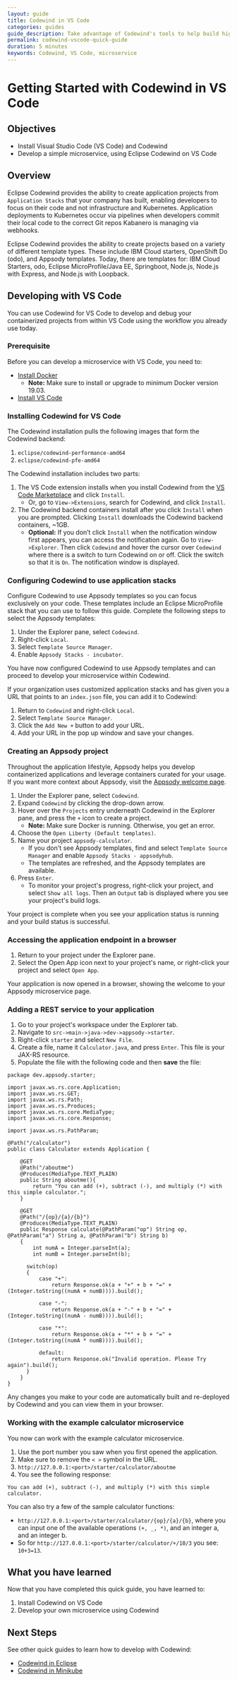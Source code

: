 ```yaml
---
layout: guide
title: Codewind in VS Code
categories: guides 
guide_description: Take advantage of Codewind's tools to help build high quality cloud native applications regardless of which IDE or language you use.
permalink: codewind-vscode-quick-guide
duration: 5 minutes
keywords: Codewind, VS Code, microservice
---
```


# Getting Started with Codewind in VS Code

## Objectives
* Install Visual Studio Code (VS Code) and Codewind 
* Develop a simple microservice, using Eclipse Codewind on VS Code

## Overview 
Eclipse Codewind provides the ability to create application projects from `Application Stacks` that your company has built, enabling developers to focus on their code and not infrastructure and Kubernetes. Application deployments to Kubernetes occur via pipelines when developers commit their local code to the correct Git repos Kabanero is managing via webhooks.    

Eclipse Codewind provides the ability to create projects based on a variety of different template types.  These include IBM Cloud starters, OpenShift Do (odo), and Appsody templates. Today, there are templates for: IBM Cloud Starters, odo, Eclipse MicroProfile/Java EE, Springboot, Node.js, Node.js with Express, and Node.js with Loopback.

## Developing with VS Code
You can use Codewind for VS Code to develop and debug your containerized projects from within VS Code using the workflow you already use today.

### Prerequisite 
Before you can develop a microservice with VS Code, you need to:

* [Install Docker](https://docs.docker.com/install/) 
    * **Note:** Make sure to install or upgrade to minimum Docker version 19.03. 
* [Install VS Code](https://code.visualstudio.com/download)
 
### Installing Codewind for VS Code
The Codewind installation pulls the following images that form the Codewind backend:

1. `eclipse/codewind-performance-amd64`
2. `eclipse/codewind-pfe-amd64`

The Codewind installation includes two parts:

1. The VS Code extension installs when you install Codewind from the [VS Code Marketplace](https://marketplace.visualstudio.com/items?itemName=IBM.codewind) and click `Install`. 
    * Or, go to `View->Extensions`, search for Codewind, and click `Install`. 
2. The Codewind backend containers install after you click `Install` when you are prompted. Clicking `Install` downloads the Codewind backend containers, ~1GB. 
    * **Optional:** If you don’t click `Install` when the notification window first appears, you can access the notification again. Go to `View->Explorer`. Then click `Codewind` and hover the cursor over `Codewind` where there is a switch to turn Codewind on or off. Click the switch so that it is `On`. The notification window is displayed. 

### Configuring Codewind to use application stacks 
Configure Codewind to use Appsody templates so you can focus exclusively on your code. These templates include an Eclipse MicroProfile stack that you can use to follow this guide. Complete the following steps to select the Appsody templates:

1. Under the Explorer pane, select `Codewind`. 
2. Right-click `Local`.
3. Select `Template Source Manager`. 
4. Enable `Appsody Stacks - incubator`. 

You have now configured Codewind to use Appsody templates and can proceed to develop your microservice within Codewind.

If your organization uses customized application stacks and has given you a URL that points to an `index.json` file, you can add it to Codewind: 

1. Return to  `Codewind` and right-click `Local`. 
2. Select `Template Source Manager`. 
3. Click the `Add New +` button to add your URL.
4. Add your URL in the pop up window and save your changes. 

### Creating an Appsody project
Throughout the application lifestyle, Appsody helps you develop containerized applications and leverage containers curated for your usage. If you want more context about Appsody, visit the [Appsody welcome page](https://appsody.dev/docs). 

1. Under the Explorer pane, select `Codewind`.
2. Expand `Codewind` by clicking the drop-down arrow. 
3. Hover over the `Projects` entry underneath Codewind in the Explorer pane, and press the `+` icon to create a project.
    * **Note:** Make sure Docker is running. Otherwise, you get an error. 
4. Choose the `Open Liberty (Default templates)`. 
5. Name your project `appsody-calculator`.
    * If you don't see Appsody templates, find and select `Template Source Manager` and enable `Appsody Stacks - appsodyhub`. 
    * The templates are refreshed, and the Appsody templates are available. 
6. Press `Enter`. 
    * To monitor your project's progress, right-click your project, and select `Show all logs`. Then an `Output` tab is displayed where you see your project's build logs. 

Your project is complete when you see your application status is running and your build status is successful. 

### Accessing the application endpoint in a browser
1. Return to your project under the Explorer pane. 
2. Select the Open App icon next to your project's name, or right-click your project and select `Open App`. 

Your application is now opened in a browser, showing the welcome to your Appsody microservice page.

### Adding a REST service to your application
 1. Go to your project's workspace under the Explorer tab. 
 2. Navigate to `src->main->java->dev->appsody->starter`.
 3. Right-click `starter` and select `New File`.
 4. Create a file, name it `Calculator.java`, and press `Enter`. This file is your JAX-RS resource. 
 5. Populate the file with the following code and then **save** the file: 

```
package dev.appsody.starter;

import javax.ws.rs.core.Application;
import javax.ws.rs.GET;
import javax.ws.rs.Path;
import javax.ws.rs.Produces;
import javax.ws.rs.core.MediaType;
import javax.ws.rs.core.Response;

import javax.ws.rs.PathParam;

@Path("/calculator")
public class Calculator extends Application {

    @GET
    @Path("/aboutme")
    @Produces(MediaType.TEXT_PLAIN)
    public String aboutme(){
        return "You can add (+), subtract (-), and multiply (*) with this simple calculator.";
    }

    @GET
    @Path("/{op}/{a}/{b}")
    @Produces(MediaType.TEXT_PLAIN)
    public Response calculate(@PathParam("op") String op, @PathParam("a") String a, @PathParam("b") String b)
    {
        int numA = Integer.parseInt(a);
        int numB = Integer.parseInt(b);

      switch(op)
      {
          case "+":
              return Response.ok(a + "+" + b + "=" + (Integer.toString((numA + numB)))).build();

          case "-":
              return Response.ok(a + "-" + b + "=" + (Integer.toString((numA - numB)))).build();

          case "*":
              return Response.ok(a + "*" + b + "=" + (Integer.toString((numA * numB)))).build();

          default:
              return Response.ok("Invalid operation. Please Try again").build();
      }
    }
}
```
Any changes you make to your code are automatically built and re-deployed by Codewind and you can view them in your browser.  

### Working with the example calculator microservice
You now can work with the example calculator microservice.

1. Use the port number you saw when you first opened the application.
2. Make sure to remove the `< >` symbol in the URL. 
3. `http://127.0.0.1:<port>/starter/calculator/aboutme` 
4. You see the following response:

```
You can add (+), subtract (-), and multiply (*) with this simple calculator.
```

You can also try a few of the sample calculator functions: 

* `http://127.0.0.1:<port>/starter/calculator/{op}/{a}/{b}`, where you can input one of the available operations `(+, _, *)`, and an integer a, and an integer b.
* So for `http://127.0.0.1:<port>/starter/calculator/+/10/3` you see: `10+3=13`.

## What you have learned 
Now that you have completed this quick guide, you have learned to:

1. Install Codewind on VS Code
2. Develop your own microservice using Codewind

## Next Steps 
See other quick guides to learn how to develop with Codewind:

* [Codewind in Eclipse](codewind-eclipse-quick-guide.html) 
* [Codewind in Minikube](codewind-minikube-quick-guide.html) 